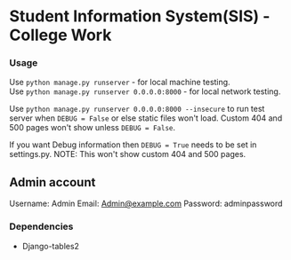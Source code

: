 # Student Information System(SIS) - College Work

###     Usage

Use `python manage.py runserver` - for local machine testing.       
Use `python manage.py runserver 0.0.0.0:8000` - for local network testing.      


Use `python manage.py runserver 0.0.0.0:8000 --insecure` to run test server when
`DEBUG = False` or else static files won't load. Custom 404 and 500 pages won't
show unless `DEBUG = False`.


If you want Debug information then `DEBUG = True` needs to be set in settings.py.
NOTE: This won't show custom 404 and 500 pages.


## Admin account

Username: Admin
Email: Admin@example.com
Password: adminpassword


### Dependencies

*   Django-tables2
